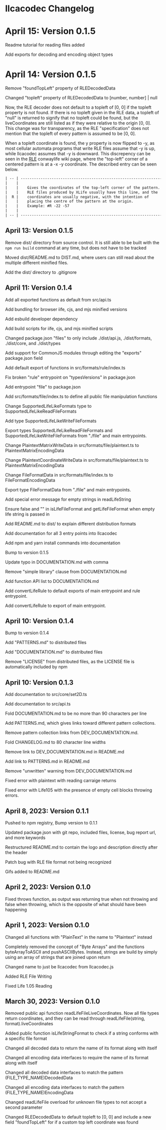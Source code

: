 
# llcacodec Changelog

# April 15: Version 0.1.5

Readme tutorial for reading files added

Add exports for decoding and encoding object types

# April 14: Version 0.1.5

Remove "foundTopLeft" property of RLEDecodedData

Changed "topleft" property of RLEDecodedData to [number, number] | null

Now, the RLE decoder does not default to a topleft of [0, 0] if the topleft
property is not found. If there is no topleft given in the RLE data, a topleft
of "null" is returned to signify that no topleft could be found, but the
liveCoordinates are still listed as if they were relative to the origin [0, 0].
This change was for transparency, as the RLE "specification" does not mention
that the topleft of every pattern is assumed to be [0, 0].

When a topleft coordinate is found, the y property is now flipped to -y, as most
cellular automata programs that write RLE files assume that -y is up, while
llcacodec assumes that -y is downward. This discrepency can be seen in the
[RLE](https://conwaylife.com/wiki/Run_Length_Encoded) conwaylife wiki page,
where the "top-left" corner of a centered pattern
is at a -x -y coordinate. The described entry can be seen below.

```txt
| -- | ------------------------------------------------------------------- |  
|    |                                                                     |  
|    |    Gives the coordinates of the top-left corner of the pattern.     |  
|    |    RLE files produced by XLife usually have this line, and the      |  
|  R |    coordinates are usually negative, with the intention of          |  
|    |    placing the centre of the pattern at the origin.                 |  
|    |    Example: #R -22 -57                                              |  
|    |                                                                     |  
| -- | ------------------------------------------------------------------- |  
```

## April 13: Version 0.1.5

Remove dist/ directory from source control. It is still able to be built
with the ```npm run build``` command at any time, but does not have to be
tracked

Moved dist/README.md to DIST.md, where users can still read about the multiple
different minified files.

Add the dist/ directory to .gitignore

## April 11: Version 0.1.4

Add all exported functions as default from src/api.ts

Add bundling for browser iife, cjs, and mjs minified versions

Add esbuild developer dependency

Add build scripts for iife, cjs, and mjs minified scripts

Changed package.json "files" to only include ./dist/api.js, ./dist/formats,
./dist/core, and ./dist/types

Add support for CommonJS modules through editing the "exports"
package.json field

Add default export of functions in src/formats/rule/index.ts

Fix broken "rule" entrypoint on "typesVersions" in package.json

Add entrypoint "file" to package.json

Add src/formats/file/index.ts to define all public file manipulation functions

Change SupportedLifeLikeFormats type to SupportedLifeLikeReadFileFormats

Add type SupportedLifeLikeWriteFileFormats

Export types SupportedLifeLikeReadFileFormats and
SupportedLifeLikeWriteFileFormats from "./file" and main entrypoints.

Change PlaintextMatrixWriteData in src/formats/file/plaintext.ts
to PlaintextMatrixEncodingData

Change PlaintextCoordinateWriteData in src/formats/file/plaintext.ts
to PlaintextMatrixEncodingData

Change FileFormatData in src/formats/file/index.ts to FileFormatEncodingData

Export type FileFormatData from "./file" and main entrypoints.

Add special error message for empty strings in readLifeString

Ensure false and "" in isLifeFileFormat and getLifeFileFormat when empty
life string is passed in

Add README.md to dist/ to explain different distribution formats

Add documentation for all 3 entry points into llcacodec

Add npm and yarn install commands into documentation

Bump to version 0.1.5

Update typo in DOCUMENTATION.md with comma

Remove "simple library" clause from DOCUMENTATION.md

Add function API list to DOCUMENTATION.md

Add convertLifeRule to default exports of main entrypoint and rule entrypoint.

Add convertLifeRule to export of main entrypoint.

## April 10: Version 0.1.4

Bump to version 0.1.4

Add "PATTERNS.md" to distributed files

Add "DOCUMENTATION.md" to distributed files

Remove "LICENSE" from distributed files, as the LICENSE file is
automatically included by npm

## April 10: Version 0.1.3

Add documentation to src/core/set2D.ts

Add documentation to src/api.ts

Fold DOCUMENTATION.md to be no more than 90 characters per line

Add PATTERNS.md, which gives links toward different pattern collections.  

Remove pattern collection links from DEV_DOCUMENTATION.md.

Fold CHANGELOG.md to 80 character line widths

Remove link to DEV_DOCUMENTATION.md in README.md

Add link to PATTERNS.md in README.md

Remove "unwritten" warning from DEV_DOCUMENTATION.md

Fixed error with plaintext with reading carraige returns

Fixed error with Life105 with the presence of empty cell blocks throwing errors.

## April 8, 2023: Version 0.1.1

Pushed to npm registry, Bump version to 0.1.1

Updated package.json with git repo, included files, license, bug report url,
and more keywords

Restructured README.md to contain the logo and description directly after the
header

Patch bug with RLE file format not being recognized

Gifs added to README.md

## April 2, 2023: Version 0.1.0

Fixed throws function, as output was returning true when not throwing and false
when throwing, which is
the opposite of what should have been happening

## April 1, 2023: Version 0.1.0

Changed all functions with "PlainText" in the name to "Plaintext" instead

Completely removed the concept of "Byte Arrays" and the functions
byteArrayToASCII and pushASCIIBytes. Instead, strings are build by simply using
an array of strings that are joined upon return

Changed name to just be llcacodec from llcacodec.js

Added RLE File Writing

Fixed Life 1.05 Reading

## March 30, 2023: Version 0.1.0

Removed public api function readLifeFileLiveCoordinates. Now all file types
return coordinates, and they can be read through readLifeFile(string,
format).liveCoordinates

Added public function isLifeStringFormat to check if a string conforms with a
specific file format

Changed all decoded data to return the name of its format along with itself

Changed all encoding data interfaces to require the name of its format along
with itself

Changed all decoded data interfaces to match the pattern
(FILE_TYPE_NAME)DecodedData

Changed all encoding data interfaces to match the pattern
(FILE_TYPE_NAME)EncodingData

Changed readLifeFile overload for unknown file types to not accept a second
parameter

Changed RLEDecodedData to default topleft to [0, 0] and include a new field
"foundTopLeft" for if a custom top left coordinate was found
